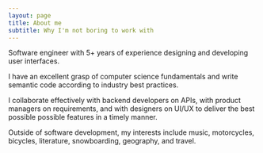 ```yaml
---
layout: page
title: About me
subtitle: Why I'm not boring to work with
---
```

Software engineer with 5+ years of experience designing and developing user interfaces.

I have an excellent grasp of computer science fundamentals and write semantic code according to industry best practices.

I collaborate effectively with backend developers on APIs, with product managers on requirements, and with designers on UI/UX to deliver the best possible possible features in a timely manner.

Outside of software development, my interests include music, motorcycles, bicycles, literature, snowboarding, geography, and travel.